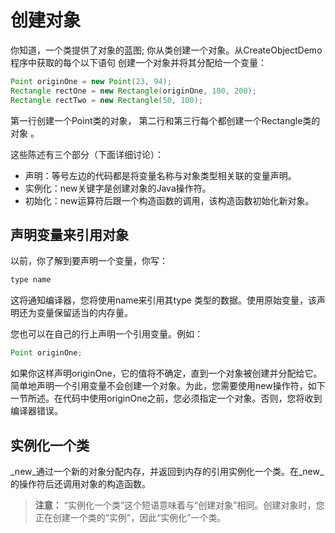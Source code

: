 # 创建对象

你知道，一个类提供了对象的蓝图; 你从类创建一个对象。从CreateObjectDemo程序中获取的每个以下语句 创建一个对象并将其分配给一个变量：

```java
Point originOne = new Point(23, 94);
Rectangle rectOne = new Rectangle(originOne, 100, 200);
Rectangle rectTwo = new Rectangle(50, 100);
```

第一行创建一个Point类的对象， 第二行和第三行每个都创建一个Rectangle类的对象 。

这些陈述有三个部分（下面详细讨论）：

* 声明：等号左边的代码都是将变量名称与对象类型相关联的变量声明。
* 实例化：new关键字是创建对象的Java操作符。
* 初始化：new运算符后跟一个构造函数的调用，该构造函数初始化新对象。

## 声明变量来引用对象
以前，你了解到要声明一个变量，你写：

```java
type name
```

这将通知编译器，您将使用name来引用其type 类型的数据。使用原始变量，该声明还为变量保留适当的内存量。

您也可以在自己的行上声明一个引用变量。例如：

```java
Point originOne;
```

如果你这样声明originOne，它的值将不确定，直到一个对象被创建并分配给它。简单地声明一个引用变量不会创建一个对象。为此，您需要使用new操作符，如下一节所述。在代码中使用originOne之前，您必须指定一个对象。否则，您将收到编译器错误。

## 实例化一个类

_new_通过一个新的对象分配内存，并返回到内存的引用实例化一个类。在_new_的操作符后还调用对象的构造函数。

> **注意：**  “实例化一个类”这个短语意味着与“创建对象”相同。创建对象时，您正在创建一个类的“实例”，因此“实例化”一个类。